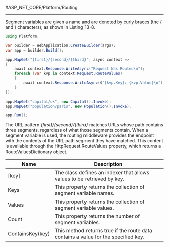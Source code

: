 #ASP_NET_CORE/Platform/Routing

---

Segment variables are given a name and are denoted by curly braces (the { and } characters), as shown in Listing 13-8.

```cs
using Platform;

var builder = WebApplication.CreateBuilder(args);
var app = builder.Build();

app.MapGet("{first}/{second}/{third}", async context => 
{
	await context.Response.WriteAsync("Request Was Routed\n");
	foreach (var kvp in context.Request.RouteValues) 
	{
		await context.Response.WriteAsync($"{kvp.Key}: {kvp.Value}\n");
	}
});

app.MapGet("capital/uk", new Capital().Invoke);
app.MapGet("population/paris", new Population().Invoke);

app.Run();
```

The URL pattern _{first}/{second}/{third}_ matches URLs whose path contains three segments, regardless of what those segments contain. 
When a segment variable is used, the routing middleware provides the endpoint with the contents of the URL path segment they have matched. 
This content is available through the HttpRequest.RouteValues property, which returns a RouteValuesDictionary object.

Name|Description
--|--
\[key\]|The class defines an indexer that allows values to be retrieved by key.
Keys|This property returns the collection of segment variable names.
Values|This property returns the collection of segment variable values.
Count|This property returns the number of segment variables.
ContainsKey(key)|This method returns true if the route data contains a value for the specified key.

